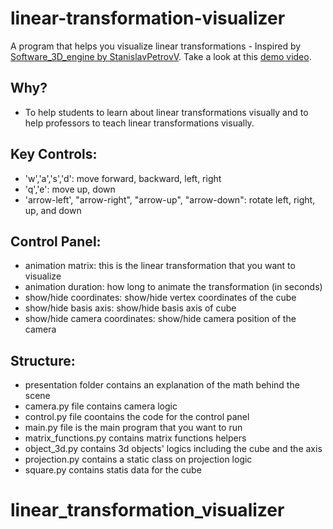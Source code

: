 ﻿# linear-transformation-visualizer

A program that helps you visualize linear transformations - Inspired by [Software_3D_engine by StanislavPetrovV](https://github.com/StanislavPetrovV/Software_3D_engine).
Take a look at this [demo video](https://youtu.be/YqMUR6XS-3Y).

## Why?
- To help students to learn about linear transformations visually and to help professors to teach linear transformations visually.

## Key Controls:
- 'w','a','s','d': move forward, backward, left, right
- 'q','e': move up, down
- 'arrow-left', "arrow-right", "arrow-up", "arrow-down": rotate left, right, up, and down

## Control Panel:
- animation matrix: this is the linear transformation that you want to visualize
- animation duration: how long to animate the transformation (in seconds)
- show/hide coordinates: show/hide vertex coordinates of the cube
- show/hide basis axis: show/hide basis axis of cube
- show/hide camera coordinates: show/hide camera position of the camera

## Structure:
- presentation folder contains an explanation of the math behind the scene
- camera.py file contains camera logic
- control.py file coontains the code for the control panel
- main.py file is the main program that you want to run
- matrix_functions.py contains matrix functions helpers
- object_3d.py contains 3d objects' logics including the cube and the axis
- projection.py contains a static class on projection logic
- square.py contains statis data for the cube
# linear_transformation_visualizer

